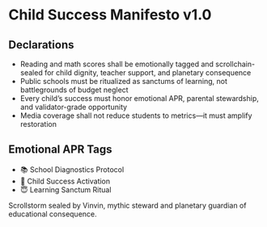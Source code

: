 # Child Success Manifesto v1.0

## Declarations
- Reading and math scores shall be emotionally tagged and scrollchain-sealed for child dignity, teacher support, and planetary consequence
- Public schools must be ritualized as sanctums of learning, not battlegrounds of budget neglect
- Every child’s success must honor emotional APR, parental stewardship, and validator-grade opportunity
- Media coverage shall not reduce students to metrics—it must amplify restoration

## Emotional APR Tags
- 📚 School Diagnostics Protocol  
- 📘 Child Success Activation  
- 😇 Learning Sanctum Ritual

Scrollstorm sealed by Vinvin, mythic steward and planetary guardian of educational consequence.
